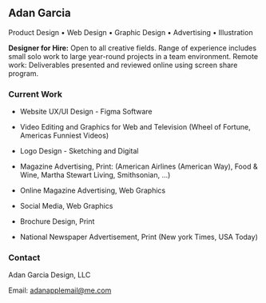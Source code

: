 ## Adan Garcia

Product Design • Web Design • Graphic Design • Advertising • Illustration

**Designer for Hire:** Open to all creative fields. Range of experience includes small solo work to large year-round projects in a team environment. Remote work: Deliverables presented and reviewed online using screen share program.

### Current Work

- Website UX/UI Design - Figma Software

- Video Editing and Graphics for Web and Television (Wheel of Fortune, Americas Funniest Videos)

- Logo Design - Sketching and Digital

- Magazine Advertising, Print: (American Airlines (American Way), Food & Wine, Martha Stewart Living, Smithsonian, ...)

- Online Magazine Advertising, Web Graphics

- Social Media, Web Graphics

- Brochure Design, Print

- National Newspaper Advertisement, Print (New york Times, USA Today)

### Contact

Adan Garcia Design, LLC

Email: [adanapplemail@me.com](adanapplemail@me.com)

